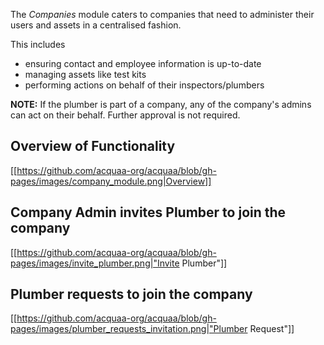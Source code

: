 The _Companies_ module caters to companies that need to administer their users and assets in a centralised fashion.

This includes 
- ensuring contact and employee information is up-to-date
- managing assets like test kits
- performing actions on behalf of their inspectors/plumbers

**NOTE:** If the plumber is part of a company, any of the company's admins can act on their behalf. Further approval is not required.

## Overview of Functionality
[[https://github.com/acquaa-org/acquaa/blob/gh-pages/images/company_module.png|Overview]]

## Company Admin invites Plumber to join the company
[[https://github.com/acquaa-org/acquaa/blob/gh-pages/images/invite_plumber.png|"Invite Plumber"]]

## Plumber requests to join the company
[[https://github.com/acquaa-org/acquaa/blob/gh-pages/images/plumber_requests_invitation.png|"Plumber Request"]]
